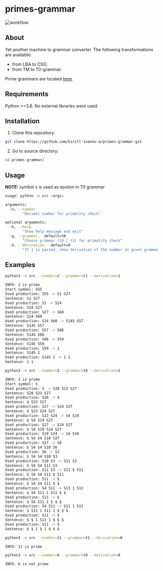 # primes-grammar
![workflow](https://github.com/kirill-ivanov-a/primes-grammar/actions/workflows/code_style.yml/badge.svg)

## About
Yet another machine to grammar converter. The following transformations are available:
 - from LBA to CSG;
 - from TM to T0-grammar.

Prime grammars are located [here](https://github.com/kirill-ivanov-a/primes-grammar/tree/main/resources).

## Requirements

Python >=3.8. No external libraries were used.

## Installation
1. Clone this repository: 
```bash
git clone https://github.com/kirill-ivanov-a/primes-grammar.git
```
2. Go to source directory:
```bash
cd primes-grammar/ 
```
## Usage
__NOTE:__ symbol `$` is used as epsilon in T0 grammar

```bash
usage: python -m src <args>

arguments:
  -n, --number
        "Decimal number for primality check"

optional arguments:
  -h, --help
        "Show help message and exit"
  -g, --grammar,  default=t0
        "Choose grammar (t0 | t1) for primality check"
  -d, --derivation,  default=0
        "If 1 is passed, show derivation of the number in given grammar"
```
## Examples

```bash
python3 -m src --number=2 --grammar=t1 --derivation=1

INFO: 2 is prime
Start symbol: S55
Used production: S55 -> S1 S27
Sentence: S1 S27
Used production: S1 -> S24
Sentence: S24 S27
Used production: S27 -> S60
Sentence: S24 S60
Used production: S24 S60 -> S145 S57
Sentence: S145 S57
Used production: S57 -> S86
Sentence: S145 S86
Used production: S86 -> S59
Sentence: S145 S59
Used production: S59 -> 1
Sentence: S145 1
Used production: S145 1 -> 1 1
Sentence: 1 1
```

```bash
python3 -m src --number=2 --grammar=t0 --derivation=1

INFO: 2 is prime
Start symbol: S
Used production: S -> S28 S23 S27
Sentence: S28 S23 S27
Used production: S28 -> $
Sentence: $ S23 S27
Used production: S27 -> S24 S27
Sentence: $ S23 S24 S27
Used production: S23 S24 -> S4 S19
Sentence: $ S4 S19 S27
Used production: S27 -> S24 S27
Sentence: $ S4 S19 S24 S27
Used production: S19 S24 -> S4 S10
Sentence: $ S4 S4 S10 S27
Used production: S27 -> S6
Sentence: $ S4 S4 S10 S6
Used production: S6 -> S3
Sentence: $ S4 S4 S10 S3
Used production: S10 S3 -> S11 S3
Sentence: $ S4 S4 S11 S3
Used production: S11 S3 -> S11 $ S11
Sentence: $ S4 S4 S11 $ S11
Used production: S11 -> $
Sentence: $ S4 S4 S11 $ $
Used production: S4 S11 -> S11 1 S11
Sentence: $ S4 S11 1 S11 $ $
Used production: S11 -> $
Sentence: $ S4 S11 1 $ $ $
Used production: S4 S11 -> S11 1 S11
Sentence: $ S11 1 S11 1 $ $ $
Used production: S11 -> $
Sentence: $ $ 1 S11 1 $ $ $
Used production: S11 -> $
Sentence: $ $ 1 $ 1 $ $ $
```

```bash
python3 -m src --number=11 --grammar=t1 --derivation=0

INFO: 11 is prime
```

```bash
python3 -m src --number=6 --grammar=t0 --derivation=0

INFO: 6 is not prime
```
